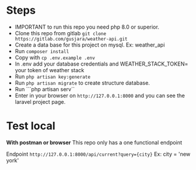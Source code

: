 
# Steps
- IMPORTANT to run this repo you need php 8.0 or superior.
- Clone this repo from gitlab ```git clone https://gitlab.com/gusjara/weather-api.git```
- Create a data base for this project on mysql. Ex: weather_api
- Run ```composer install```
- Copy with ```cp .env.example .env ```
- In .env add your database credentials and WEATHER_STACK_TOKEN= your token of weather stack
- Run ```php artisan key:generate```
- Run ```php artisan migrate``` to create structure database.
- Run ```php artisan serv``
- Enter in your browser on ```http://127.0.0.1:8000``` and you can see the laravel project page.

# Test local
**With postman or browser**
This repo only has a one functional endpoint

Endpoint ```http://127.0.0.1:8000/api/current?query={city}``` Ex: city = 'new york'
